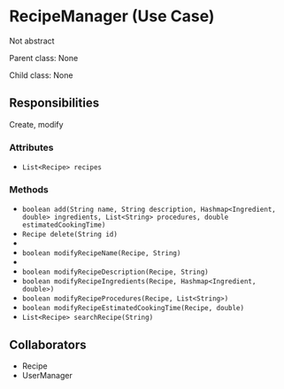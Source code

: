 # RecipeManager (Use Case)

Not abstract

Parent class: None

Child class: None

## Responsibilities

Create, modify

### Attributes

- `List<Recipe> recipes`

### Methods

- `boolean add(String name, String description, Hashmap<Ingredient, double> ingredients, List<String> procedures, double estimatedCookingTime)`
- `Recipe delete(String id)`
- 
- `boolean modifyRecipeName(Recipe, String)`
- 
- `boolean modifyRecipeDescription(Recipe, String)`
- `boolean modifyRecipeIngredients(Recipe, Hashmap<Ingredient, double>)`
- `boolean modifyRecipeProcedures(Recipe, List<String>)`
- `boolean modifyRecipeEstimatedCookingTime(Recipe, double)`
- `List<Recipe> searchRecipe(String)`

## Collaborators

- Recipe
- UserManager
